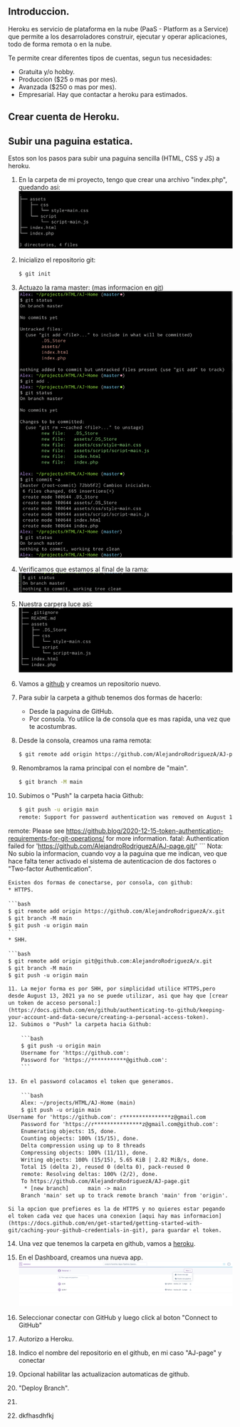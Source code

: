 ## Introduccion.
<a name="introduccion"></a>

Heroku es servicio de plataforma en la nube (PaaS - Platform as a Service) que permite a los desarroladores construir, ejecutar y operar aplicaciones, todo de forma remota o en la nube.

Te permite crear diferentes tipos de cuentas, segun tus necesidades:

* Gratuita y/o hobby.
* Produccion ($25 o mas por mes).
* Avanzada ($250 o mas por mes).
* Empresarial. Hay que contactar a heroku para estimados.

## Crear cuenta de Heroku.
## Subir una paguina estatica.

Estos son los pasos para subir una paguina sencilla (HTML, CSS y JS) a heroku.

1. En la carpeta de mi proyecto, tengo que crear una archivo "index.php", quedando asi:
![git logo](assets/Directorio-proyecto.png)
2. Inicializo el repositorio git:

	```bash
	$ git init
	```
	
3. Actuazo la rama master: (mas informacion en [git]())
![git logo](assets/git_inicial.png)
4. Verificamos que estamos al final de la rama:
![git logo](assets/git_status.png)
5. Nuestra carpera luce asi:
![git logo](assets/Directorio-proyecto_1.png)
6. Vamos a [github](https://github.com/home) y creamos un repositorio nuevo.
7. Para subir la carpeta a github tenemos dos formas de hacerlo:
	- Desde la paguina de GitHub.
	- Por consola. Yo utilice la de consola que es mas rapida, una vez que te acostumbras.
8. Desde la consola, creamos una rama remota:

	```bash
	$ git remote add origin https://github.com/AlejandroRodriguezA/AJ-page.git
	```
9. Renombramos la rama principal con el nombre de "main".
	
	```bash
	$ git branch -M main
	```
10. Subimos o "Push" la carpeta hacia Github:

	```bash
	$ git push -u origin main
	remote: Support for password authentication was removed on August 13, 2021. Please use a personal access token instead.
remote: Please see https://github.blog/2020-12-15-token-authentication-requirements-for-git-operations/ for more information.
fatal: Authentication failed for 'https://github.com/AlejandroRodriguezA/AJ-page.git/'
	```
	Nota: No subio la informacion, cuando voy a la paguina que me indican, veo que hace falta tener activado el sistema de autenticacion de dos factores o "Two-factor Authentication".
	
	Existen dos formas de conectarse, por consola, con github:
	* HTTPS.
	
	```bash
	$ git remote add origin https://github.com/AlejandroRodriguezA/x.git
	$ git branch -M main
	$ git push -u origin main
	```
	* SHH.
	
	```bash
	$ git remote add origin git@github.com:AlejandroRodriguezA/x.git
	$ git branch -M main
	$ git push -u origin main
```
11. La mejor forma es por SHH, por simplicidad utilice HTTPS,pero desde August 13, 2021 ya no se puede utilizar, asi que hay que [crear un token de acceso personal:](https://docs.github.com/en/github/authenticating-to-github/keeping-your-account-and-data-secure/creating-a-personal-access-token). 
12. Subimos o "Push" la carpeta hacia Github:

	```bash
	$ git push -u origin main
	Username for 'https://github.com':
	Password for 'https://***********@github.com':
	```
	
13. En el password colacamos el token que generamos.
	
	```bash
	Alex: ~/projects/HTML/AJ-Home (main)
	$ git push -u origin main
Username for 'https://github.com': r***************z@gmail.com
	Password for 'https://r***************z@gmail.com@github.com':
	Enumerating objects: 15, done.
	Counting objects: 100% (15/15), done.
	Delta compression using up to 8 threads
	Compressing objects: 100% (11/11), done.
	Writing objects: 100% (15/15), 5.65 KiB | 2.82 MiB/s, done.
	Total 15 (delta 2), reused 0 (delta 0), pack-reused 0
	remote: Resolving deltas: 100% (2/2), done.
	To https://github.com/AlejandroRodriguezA/AJ-page.git
	 * [new branch]      main -> main
	Branch 'main' set up to track remote branch 'main' from 'origin'.
```
	Si la opcion que prefieres es la de HTTPS y no quieres estar pegando el token cada vez que haces una conexion [aqui hay mas informacion](https://docs.github.com/en/get-started/getting-started-with-git/caching-your-github-credentials-in-git), para guardar el token.
	
14. Una vez que tenemos la carpeta en github, vamos a [heroku](https://www.heroku.com/home).
15. En el Dashboard, creamos una nueva app.
![git logo](assets/heroku_new_app.png)
16. Seleccionar conectar con GitHub y luego click al boton "Connect to GitHub"
17. Autorizo a Heroku.
18. Indico el nombre del repositorio en el github, en mi caso "AJ-page" y conectar
19. Opcional habilitar las actualizacion automaticas de github.
20. "Deploy Branch".
21. 














3. dkfhasdhfkj